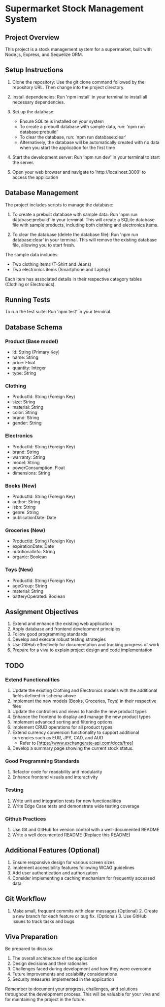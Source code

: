 # Supermarket Stock Management System

## Project Overview
This project is a stock management system for a supermarket, built with Node.js, Express, and Sequelize ORM.

## Setup Instructions
1. Clone the repository:
   Use the git clone command followed by the repository URL. Then change into the project directory.

2. Install dependencies:
   Run 'npm install' in your terminal to install all necessary dependencies.

3. Set up the database:
   - Ensure SQLite is installed on your system
   - To create a prebuilt database with sample data, run: 'npm run database:prebuild'
   - To clear the database, run: 'npm run database:clear'
   - Alternatively, the database will be automatically created with no data when you start the application for the first time

4. Start the development server:
   Run 'npm run dev' in your terminal to start the server.

5. Open your web browser and navigate to 'http://localhost:3000' to access the application

## Database Management
The project includes scripts to manage the database:

1. To create a prebuilt database with sample data:
   Run 'npm run database:prebuild' in your terminal. This will create a SQLite database file with sample products, including both clothing and electronics items.

2. To clear the database (delete the database file):
   Run 'npm run database:clear' in your terminal. This will remove the existing database file, allowing you to start fresh.

The sample data includes:
- Two clothing items (T-Shirt and Jeans)
- Two electronics items (Smartphone and Laptop)

Each item has associated details in their respective category tables (Clothing or Electronics).

## Running Tests
To run the test suite:
Run 'npm test' in your terminal.

## Database Schema

### Product (Base model)
- id: String (Primary Key)
- name: String
- price: Float
- quantity: Integer
- type: String

### Clothing
- ProductId: String (Foreign Key)
- size: String
- material: String
- color: String
- brand: String
- gender: String

### Electronics
- ProductId: String (Foreign Key)
- brand: String
- warranty: String
- model: String
- powerConsumption: Float
- dimensions: String

### Books (New)
- ProductId: String (Foreign Key)
- author: String
- isbn: String
- genre: String
- publicationDate: Date

### Groceries (New)
- ProductId: String (Foreign Key)
- expirationDate: Date
- nutritionalInfo: String
- organic: Boolean

### Toys (New)
- ProductId: String (Foreign Key)
- ageGroup: String
- material: String
- batteryOperated: Boolean

## Assignment Objectives
1. Extend and enhance the existing web application
2. Apply database and frontend development principles
3. Follow good programming standards
4. Develop and execute robust testing strategies
5. Use GitHub effectively for documentation and tracking progress of work
6. Prepare for a viva to explain project design and code implementation

## TODO
### Extend Functionalities
1. Update the existing Clothing and Electronics models with the additional fields defined in schema above
2. Implement the new models (Books, Groceries, Toys) in their respective files
3. Update the controllers and views to handle the new product types
4. Enhance the frontend to display and manage the new product types
5. Implement advanced sorting and filtering options
6. Implement CRUD operations for all product types
7. Extend currency conversion functionality to support additional currencies such as EUR, JPY, CAD, and AUD
   - Refer to [https://www.exchangerate-api.com/docs/free]
8. Develop a summary page showing the current stock status.

### Good Programming Standards
1. Refactor code for readability and modularity
2. Enhance frontend visuals and interactivity

### Testing
1. Write unit and integration tests for new functionalities
2. Write Edge Case tests and demonstrate wide testing coverage

### Github Practices
1. Use Git and GitHub for version control with a well-documented README
2. Write a well documented README (Replace this README)

## Additional Features (Optional)
1. Ensure responsive design for various screen sizes
2. Implement accessibility features following WCAG guidelines
3. Add user authentication and authorization
4. Consider implementing a caching mechanism for frequently accessed data

## Git Workflow
1. Make small, frequent commits with clear messages
(Optional) 2. Create a new branch for each feature or bug fix.
(Optional) 3. Use GitHub Issues to track tasks and bugs

## Viva Preparation
Be prepared to discuss:
1. The overall architecture of the application
2. Design decisions and their rationales
3. Challenges faced during development and how they were overcome
4. Future improvements and scalability considerations
5. Security measures implemented in the application

Remember to document your progress, challenges, and solutions throughout the development process. This will be valuable for your viva and for maintaining the project in the future.

